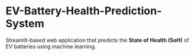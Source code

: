 # EV-Battery-Health-Prediction-System
Streamlit-based web application that predicts the **State of Health (SoH)** of EV batteries using machine learning.
